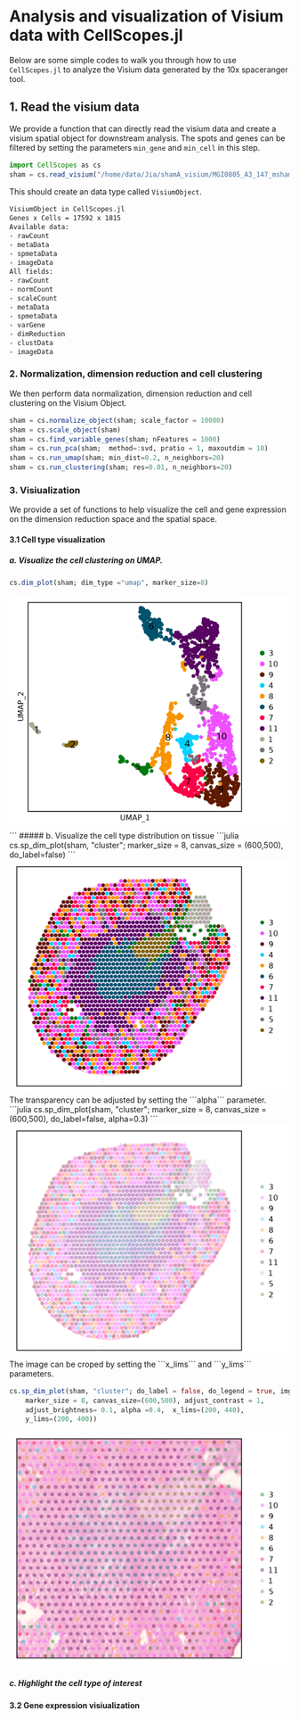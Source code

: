 # Analysis and visualization of Visium data with CellScopes.jl
Below are some simple codes to walk you through how to use ```CellScopes.jl``` to analyze the Visium data generated by the 10x spaceranger tool.

## 1. Read the visium data

We provide a function that can directly read the visium data and create a visium spatial object for downstream analysis. The spots and genes can be filtered by setting the parameters ```min_gene``` and ```min_cell``` in this step.

```julia
import CellScopes as cs
sham = cs.read_visium("/home/data/Jia/shamA_visium/MGI0805_A3_147_msham/outs/")
```
This should create an data type called ```VisiumObject```.
```
VisiumObject in CellScopes.jl
Genes x Cells = 17592 x 1815
Available data:
- rawCount
- metaData
- spmetaData
- imageData
All fields:
- rawCount
- normCount
- scaleCount
- metaData
- spmetaData
- varGene
- dimReduction
- clustData
- imageData
```

### 2. Normalization, dimension reduction and cell clustering
We then perform data normalization, dimension reduction and cell clustering on the Visium Object.
```julia
sham = cs.normalize_object(sham; scale_factor = 10000)
sham = cs.scale_object(sham)
sham = cs.find_variable_genes(sham; nFeatures = 1000)
sham = cs.run_pca(sham;  method=:svd, pratio = 1, maxoutdim = 10)
sham = cs.run_umap(sham; min_dist=0.2, n_neighbors=20)
sham = cs.run_clustering(sham; res=0.01, n_neighbors=20)
```
### 3. Visiualization
We provide a set of functions to help visualize the cell and gene expression on the dimension reduction space and the spatial space.

#### 3.1 Cell type visualization
##### a. Visualize the cell clustering on UMAP.
```julia
cs.dim_plot(sham; dim_type ="umap", marker_size=8)
```
<img src="https://github.com/HaojiaWu/CellScopes.jl/blob/main/data/umap_vsm.png" width="600"> 
```
##### b. Visualize the cell type distribution on tissue
```julia
cs.sp_dim_plot(sham, "cluster"; 
    marker_size = 8, canvas_size = (600,500), 
    do_label=false)
```
<img src="https://github.com/HaojiaWu/CellScopes.jl/blob/main/data/sp_vsm.png" width="600"> 
The transparency can be adjusted by setting the ```alpha``` parameter.
```julia
cs.sp_dim_plot(sham, "cluster"; 
    marker_size = 8, canvas_size = (600,500), 
    do_label=false, alpha=0.3)
```
<img src="https://github.com/HaojiaWu/CellScopes.jl/blob/main/data/sp_vsm_transparent.png" width="600"> 
The image can be croped by setting the ```x_lims``` and ```y_lims``` parameters.

```julia
cs.sp_dim_plot(sham, "cluster"; do_label = false, do_legend = true, img_res = "low",
    marker_size = 8, canvas_size=(600,500), adjust_contrast = 1, 
    adjust_brightness= 0.1, alpha =0.4,  x_lims=(200, 440), 
    y_lims=(200, 400))
```
<img src="https://github.com/HaojiaWu/CellScopes.jl/blob/main/data/sp_vsm_crop.png" width="600"> 

##### c. Highlight the cell type of interest

#### 3.2 Gene expression visiualization



